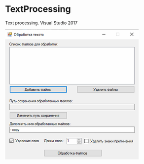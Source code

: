 # TextProcessing
Text processing. Visual Studio 2017

![Main](https://github.com/JuliaZhoglik/TextProcessing/raw/master/_images/main.png)
